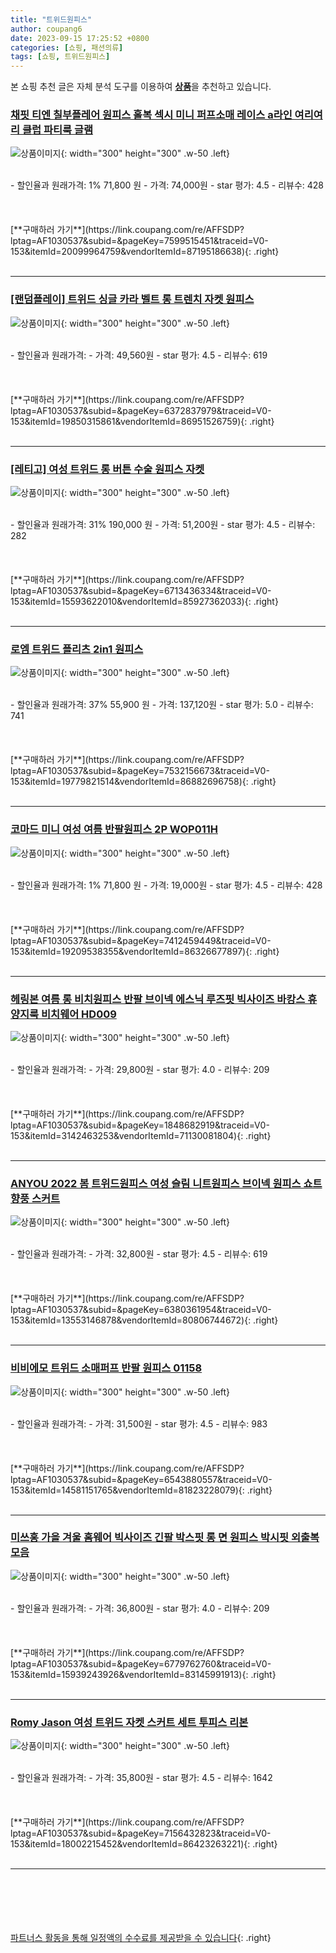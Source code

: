 ```yaml
---
title: "트위드원피스"
author: coupang6
date: 2023-09-15 17:25:52 +0800
categories: [쇼핑, 패션의류]
tags: [쇼핑, 트위드원피스]
---
```


본 쇼핑 추천 글은 자체 분석 도구를 이용하여 [**상품**](https://link.coupang.com/a/bao1ui)을 추천하고 있습니다.

### [채핏 티엔 칠부플레어 원피스 홀복 섹시 미니 퍼프소매 레이스 a라인 여리여리 클럽 파티룩 글램](https://link.coupang.com/re/AFFSDP?lptag=AF1030537&subid=&pageKey=7599515451&traceid=V0-153&itemId=20099964759&vendorItemId=87195186638)

![상품이미지](https://thumbnail10.coupangcdn.com/thumbnails/remote/230x230ex/image/vendor_inventory/974a/0aa8fcc0d29b7cfefb13aef11d75aaf18bbab497e2295c1230de28748b0a.jpg){: width="300" height="300" .w-50 .left}


<br>
- 할인율과 원래가격: 1%  71,800   원
- 가격: 74,000원
- star 평가: 4.5
- 리뷰수: 428
<br>
<br>
<br>
<br>
[**구매하러 가기**](https://link.coupang.com/re/AFFSDP?lptag=AF1030537&subid=&pageKey=7599515451&traceid=V0-153&itemId=20099964759&vendorItemId=87195186638){: .right}
<br>
<br>

---

### [[랜덤플레이] 트위드 싱글 카라 벨트 롱 트렌치 자켓 원피스](https://link.coupang.com/re/AFFSDP?lptag=AF1030537&subid=&pageKey=6372837979&traceid=V0-153&itemId=19850315861&vendorItemId=86951526759)

![상품이미지](https://thumbnail7.coupangcdn.com/thumbnails/remote/230x230ex/image/vendor_inventory/16b2/ad326af90899835101eea8c7ca97b3c8c7dd0962329f0917834715273d12.jpg){: width="300" height="300" .w-50 .left}


<br>
- 할인율과 원래가격: 
- 가격: 49,560원
- star 평가: 4.5
- 리뷰수: 619
<br>
<br>
<br>
<br>
[**구매하러 가기**](https://link.coupang.com/re/AFFSDP?lptag=AF1030537&subid=&pageKey=6372837979&traceid=V0-153&itemId=19850315861&vendorItemId=86951526759){: .right}
<br>
<br>

---

### [[레티고] 여성 트위드 롱 버튼 수술 원피스 자켓](https://link.coupang.com/re/AFFSDP?lptag=AF1030537&subid=&pageKey=6713436334&traceid=V0-153&itemId=15593622010&vendorItemId=85927362033)

![상품이미지](https://thumbnail8.coupangcdn.com/thumbnails/remote/230x230ex/image/vendor_inventory/030b/cb6c61fe334cdd56a080e17e291a2e6ca74e4f44cb0189dc9ec1a9f2a569.jpg){: width="300" height="300" .w-50 .left}


<br>
- 할인율과 원래가격: 31%  190,000   원
- 가격: 51,200원
- star 평가: 4.5
- 리뷰수: 282
<br>
<br>
<br>
<br>
[**구매하러 가기**](https://link.coupang.com/re/AFFSDP?lptag=AF1030537&subid=&pageKey=6713436334&traceid=V0-153&itemId=15593622010&vendorItemId=85927362033){: .right}
<br>
<br>

---

### [로엠 트위드 플리츠 2in1 원피스](https://link.coupang.com/re/AFFSDP?lptag=AF1030537&subid=&pageKey=7532156673&traceid=V0-153&itemId=19779821514&vendorItemId=86882696758)

![상품이미지](https://thumbnail8.coupangcdn.com/thumbnails/remote/230x230ex/image/rs_quotation_api/ebcvgo6r/dd568db67c3844259acd85776cdbeae0.jpg){: width="300" height="300" .w-50 .left}


<br>
- 할인율과 원래가격: 37%  55,900   원
- 가격: 137,120원
- star 평가: 5.0
- 리뷰수: 741
<br>
<br>
<br>
<br>
[**구매하러 가기**](https://link.coupang.com/re/AFFSDP?lptag=AF1030537&subid=&pageKey=7532156673&traceid=V0-153&itemId=19779821514&vendorItemId=86882696758){: .right}
<br>
<br>

---

### [코마드 미니 여성 여름 반팔원피스 2P WOP011H](https://link.coupang.com/re/AFFSDP?lptag=AF1030537&subid=&pageKey=7412459449&traceid=V0-153&itemId=19209538355&vendorItemId=86326677897)

![상품이미지](https://thumbnail8.coupangcdn.com/thumbnails/remote/230x230ex/image/vendor_inventory/6020/e74296cfd6f981336f82bd66e39fa25bff60f0ce038d79092e7ceb9bf313.jpg){: width="300" height="300" .w-50 .left}


<br>
- 할인율과 원래가격: 1%  71,800   원
- 가격: 19,000원
- star 평가: 4.5
- 리뷰수: 428
<br>
<br>
<br>
<br>
[**구매하러 가기**](https://link.coupang.com/re/AFFSDP?lptag=AF1030537&subid=&pageKey=7412459449&traceid=V0-153&itemId=19209538355&vendorItemId=86326677897){: .right}
<br>
<br>

---

### [헤링본 여름 롱 비치원피스 반팔 브이넥 에스닉 루즈핏 빅사이즈 바캉스 휴양지룩 비치웨어 HD009](https://link.coupang.com/re/AFFSDP?lptag=AF1030537&subid=&pageKey=1848682919&traceid=V0-153&itemId=3142463253&vendorItemId=71130081804)

![상품이미지](https://thumbnail7.coupangcdn.com/thumbnails/remote/230x230ex/image/vendor_inventory/4435/1891106a734b8c56c675ceaacd37d4141d0a6bd74ee78226e19cfce29113.jpg){: width="300" height="300" .w-50 .left}


<br>
- 할인율과 원래가격: 
- 가격: 29,800원
- star 평가: 4.0
- 리뷰수: 209
<br>
<br>
<br>
<br>
[**구매하러 가기**](https://link.coupang.com/re/AFFSDP?lptag=AF1030537&subid=&pageKey=1848682919&traceid=V0-153&itemId=3142463253&vendorItemId=71130081804){: .right}
<br>
<br>

---

### [ANYOU 2022 봄 트위드원피스 여성 슬림 니트원피스 브이넥 원피스 쇼트 향풍 스커트](https://link.coupang.com/re/AFFSDP?lptag=AF1030537&subid=&pageKey=6380361954&traceid=V0-153&itemId=13553146878&vendorItemId=80806744672)

![상품이미지](https://thumbnail7.coupangcdn.com/thumbnails/remote/230x230ex/image/vendor_inventory/7a26/f3dc4e51a19b33d420c94643732b5d2f926d13784aca27ae4e1e506cf61f.jpg){: width="300" height="300" .w-50 .left}


<br>
- 할인율과 원래가격: 
- 가격: 32,800원
- star 평가: 4.5
- 리뷰수: 619
<br>
<br>
<br>
<br>
[**구매하러 가기**](https://link.coupang.com/re/AFFSDP?lptag=AF1030537&subid=&pageKey=6380361954&traceid=V0-153&itemId=13553146878&vendorItemId=80806744672){: .right}
<br>
<br>

---

### [비비에모 트위드 소매퍼프 반팔 원피스 01158](https://link.coupang.com/re/AFFSDP?lptag=AF1030537&subid=&pageKey=6543880557&traceid=V0-153&itemId=14581151765&vendorItemId=81823228079)

![상품이미지](https://thumbnail8.coupangcdn.com/thumbnails/remote/230x230ex/image/retail/images/2022/05/26/18/6/5bf47782-9c16-49fd-8d68-8eb5c6625cfa.jpg){: width="300" height="300" .w-50 .left}


<br>
- 할인율과 원래가격: 
- 가격: 31,500원
- star 평가: 4.5
- 리뷰수: 983
<br>
<br>
<br>
<br>
[**구매하러 가기**](https://link.coupang.com/re/AFFSDP?lptag=AF1030537&subid=&pageKey=6543880557&traceid=V0-153&itemId=14581151765&vendorItemId=81823228079){: .right}
<br>
<br>

---

### [미쓰홍 가을 겨울 홈웨어 빅사이즈 긴팔 박스핏 롱 면 원피스 박시핏 외출복 모음](https://link.coupang.com/re/AFFSDP?lptag=AF1030537&subid=&pageKey=6779762760&traceid=V0-153&itemId=15939243926&vendorItemId=83145991913)

![상품이미지](https://thumbnail10.coupangcdn.com/thumbnails/remote/230x230ex/image/vendor_inventory/62ee/a914f30a3cbddbcca488f1fab3847192c725ce48c1462962c7ea8345ed14.jpg){: width="300" height="300" .w-50 .left}


<br>
- 할인율과 원래가격: 
- 가격: 36,800원
- star 평가: 4.0
- 리뷰수: 209
<br>
<br>
<br>
<br>
[**구매하러 가기**](https://link.coupang.com/re/AFFSDP?lptag=AF1030537&subid=&pageKey=6779762760&traceid=V0-153&itemId=15939243926&vendorItemId=83145991913){: .right}
<br>
<br>

---

### [Romy Jason 여성 트위드 자켓 스커트 세트 투피스 리본](https://link.coupang.com/re/AFFSDP?lptag=AF1030537&subid=&pageKey=7156432823&traceid=V0-153&itemId=18002215452&vendorItemId=86423263221)

![상품이미지](https://thumbnail7.coupangcdn.com/thumbnails/remote/230x230ex/image/vendor_inventory/6916/6b3fe06638d58bba46981a41313d60947e1451f07eaf1e40d7200455edaf.png){: width="300" height="300" .w-50 .left}


<br>
- 할인율과 원래가격: 
- 가격: 35,800원
- star 평가: 4.5
- 리뷰수: 1642
<br>
<br>
<br>
<br>
[**구매하러 가기**](https://link.coupang.com/re/AFFSDP?lptag=AF1030537&subid=&pageKey=7156432823&traceid=V0-153&itemId=18002215452&vendorItemId=86423263221){: .right}
<br>
<br>

---
<br><br><br><br><br> [파트너스 활동을 통해 일정액의 수수료를 제공받을 수 있습니다](https://link.coupang.com/a/bao1ui){: .right}
